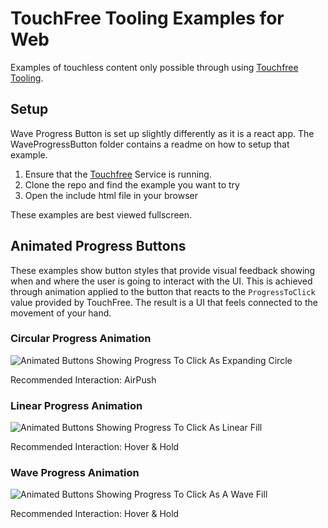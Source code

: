# TouchFree Tooling Examples for Web

Examples of touchless content only possible through using [Touchfree Tooling](https://github.com/ultraleap/TouchFree).

## Setup

Wave Progress Button is set up slightly differently as it is a react app. The WaveProgressButton folder contains a readme on how to setup that example.

1. Ensure that the [Touchfree](https://github.com/ultraleap/TouchFree) Service is running.
2. Clone the repo and find the example you want to try
3. Open the include html file in your browser

These examples are best viewed fullscreen.

## Animated Progress Buttons

These examples show button styles that provide visual feedback showing when and where the user is going to interact with the UI. This is achieved through animation applied to the button that reacts to the `ProgressToClick` value provided by TouchFree. The result is a UI that feels connected to the movement of your hand.

### Circular Progress Animation
![Animated Buttons Showing Progress To Click As Expanding Circle](Media/CircularProgressExample.gif)

Recommended Interaction: AirPush

### Linear Progress Animation
![Animated Buttons Showing Progress To Click As Linear Fill](Media/LinearProgressExample.gif)

Recommended Interaction: Hover & Hold

### Wave Progress Animation
![Animated Buttons Showing Progress To Click As A Wave Fill](WaveProgressButton/public/media/wave-fill.gif)

Recommended Interaction: Hover & Hold
